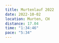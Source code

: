 ```yaml
---
title: Murtenlauf 2022
date: 2022-10-02
location: Murten, CH
distance: 17.04
time: "1:34:46"
pace: "5:34"
---
```

